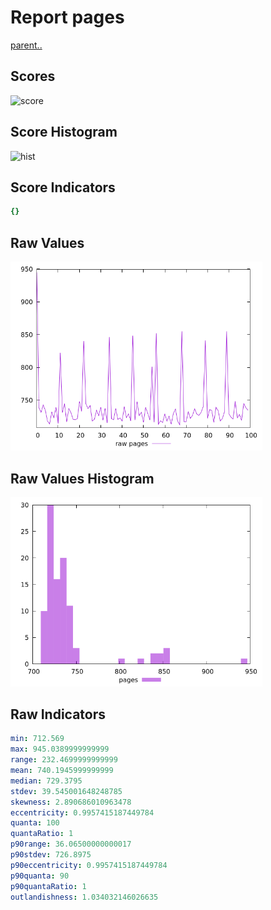 # Report pages

[parent..](./..)  


## Scores

![score](./score.png)  

## Score Histogram

![hist](./hist.png)  

## Score Indicators

```yaml
{}

```

## Raw Values

![raw](./raw.png)  

## Raw Values Histogram

![raw hist](./raw_hist.png)  

## Raw Indicators

```yaml
min: 712.569
max: 945.0389999999999
range: 232.4699999999999
mean: 740.1945999999999
median: 729.3795
stdev: 39.545001648248785
skewness: 2.890686010963478
eccentricity: 0.9957415187449784
quanta: 100
quantaRatio: 1
p90range: 36.06500000000017
p90stdev: 726.8975
p90eccentricity: 0.9957415187449784
p90quanta: 90
p90quantaRatio: 1
outlandishness: 1.034032146026635

```

<style>
  img {
    max-width: 80%;
  }
</style>
      
